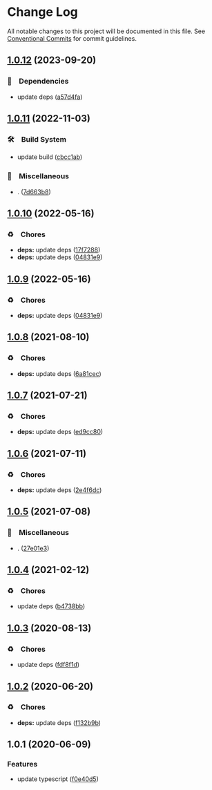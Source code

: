 # Change Log

All notable changes to this project will be documented in this file.
See [Conventional Commits](https://conventionalcommits.org) for commit guidelines.

## [1.0.12](https://github.com/bluelovers/ws-epub/compare/epub-iconv-segment@1.0.11...epub-iconv-segment@1.0.12) (2023-09-20)



### 📌　Dependencies

* update deps ([a57d4fa](https://github.com/bluelovers/ws-epub/commit/a57d4fad89cdd42664cb12fbd693e2312c921cd4))



## [1.0.11](https://github.com/bluelovers/ws-epub/compare/epub-iconv-segment@1.0.10...epub-iconv-segment@1.0.11) (2022-11-03)



### 🛠　Build System

* update build ([cbcc1ab](https://github.com/bluelovers/ws-epub/commit/cbcc1abfd935d15a50d89b2d41fdead04f10f9da))


### 🔖　Miscellaneous

* . ([7d663b8](https://github.com/bluelovers/ws-epub/commit/7d663b854154f40dac95241778a5dacc078207bd))



## [1.0.10](https://github.com/bluelovers/ws-epub/compare/epub-iconv-segment@1.0.8...epub-iconv-segment@1.0.10) (2022-05-16)


### ♻️　Chores

* **deps:** update deps ([17f7288](https://github.com/bluelovers/ws-epub/commit/17f7288bd89377a886555ead374c78eebd552c84))
* **deps:** update deps ([04831e9](https://github.com/bluelovers/ws-epub/commit/04831e90a4552a048b4fb6a3234cc86619b82270))





## [1.0.9](https://github.com/bluelovers/ws-epub/compare/epub-iconv-segment@1.0.8...epub-iconv-segment@1.0.9) (2022-05-16)


### ♻️　Chores

* **deps:** update deps ([04831e9](https://github.com/bluelovers/ws-epub/commit/04831e90a4552a048b4fb6a3234cc86619b82270))





## [1.0.8](https://github.com/bluelovers/ws-epub/compare/epub-iconv-segment@1.0.7...epub-iconv-segment@1.0.8) (2021-08-10)


### ♻️　Chores

* **deps:** update deps ([6a81cec](https://github.com/bluelovers/ws-epub/commit/6a81cecd9f038dd1148a5964aca769f469771add))





## [1.0.7](https://github.com/bluelovers/ws-epub/compare/epub-iconv-segment@1.0.6...epub-iconv-segment@1.0.7) (2021-07-21)


### ♻️　Chores

* **deps:** update deps ([ed9cc80](https://github.com/bluelovers/ws-epub/commit/ed9cc80648b09f1b85fd001b757f51da3881980e))





## [1.0.6](https://github.com/bluelovers/ws-epub/compare/epub-iconv-segment@1.0.5...epub-iconv-segment@1.0.6) (2021-07-11)


### ♻️　Chores

* **deps:** update deps ([2e4f6dc](https://github.com/bluelovers/ws-epub/commit/2e4f6dceffbe16941d36a281a943847a026bd114))





## [1.0.5](https://github.com/bluelovers/ws-epub/compare/epub-iconv-segment@1.0.4...epub-iconv-segment@1.0.5) (2021-07-08)


### 🔖　Miscellaneous

* . ([27e01e3](https://github.com/bluelovers/ws-epub/commit/27e01e3ec1e5cfe0dfdad53b7c0892ca202e55d5))





## [1.0.4](https://github.com/bluelovers/ws-epub/compare/epub-iconv-segment@1.0.3...epub-iconv-segment@1.0.4) (2021-02-12)


### ♻️　Chores

* update deps ([b4738bb](https://github.com/bluelovers/ws-epub/commit/b4738bb61982286d8770cfae267717b9cac58e4f))





## [1.0.3](https://github.com/bluelovers/ws-epub/compare/epub-iconv-segment@1.0.2...epub-iconv-segment@1.0.3) (2020-08-13)


### ♻️　Chores

* update deps ([fdf8f1d](https://github.com/bluelovers/ws-epub/commit/fdf8f1d5eefac9e040f8d4fc34fa545e8e7b52e4))





## [1.0.2](https://github.com/bluelovers/ws-epub/compare/epub-iconv-segment@1.0.1...epub-iconv-segment@1.0.2) (2020-06-20)


### ♻️　Chores

* **deps:** update deps ([f132b9b](https://github.com/bluelovers/ws-epub/commit/f132b9b049da8ff86f5f3ef1eee7a7e143c0f77a))





## 1.0.1 (2020-06-09)


### Features

* update typescript ([f0e40d5](https://github.com/bluelovers/ws-epub/commit/f0e40d5bc786e99112c8d65c09754a184e5e70c9))
